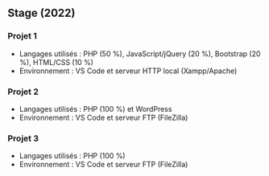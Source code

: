 ## Stage (2022)

### Projet 1
- Langages utilisés : PHP (50 %), JavaScript/jQuery (20 %), Bootstrap (20 %), HTML/CSS (10 %)
- Environnement : VS Code et serveur HTTP local (Xampp/Apache)

### Projet 2
- Langages utilisés : PHP (100 %) et WordPress
- Environnement : VS Code et serveur FTP (FileZilla)

### Projet 3
- Langages utilisés : PHP (100 %)
- Environnement : VS Code et serveur FTP (FileZilla)
